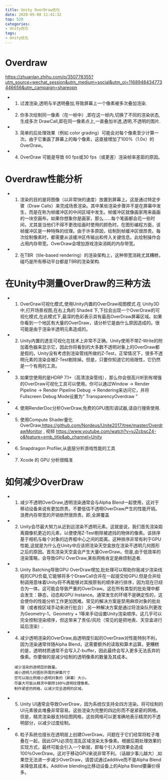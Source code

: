 ```yaml
---
title: Unity OverDraw优化
date: 2020-05-08 11:41:32
top: 520
categories:
- Unity优化
tags:
- Unity优化
---
```


# Overdraw

https://zhuanlan.zhihu.com/p/350778355?utm_source=wechat_session&utm_medium=social&utm_oi=1168948434773446656&utm_campaign=shareopn

* 1. 过渡渲染,透明与半透明叠加,导致屏幕上一个像素被多次叠加渲染.
* 2. 你多次绘制同一像素（在一帧中）,即在这一帧内,切换了不同的渲染状态,生成多次 DrawCall,即在同一像素点上,一直叠加半透,透明,不透明的图片.
* 3. 简单的后处理效果（例如 color grading）可能会对每个像素至少计算一次。由于它重画了屏幕上的每个像素，这直接增加了100%（1.0x）的OverDraw。
* 4. OverDraw 可能是导致 60 fps或30 fps（或更差）渲染帧率差距的原因。

# Overdraw性能分析
* 1. 渲染的目的是将图像（以非常快的速度）放置到屏幕上。这是通过特定步骤（Draw Calls）来完成场景渲染。其中某些渲染步骤并不是在屏幕中发生，而是在称为帧缓冲区的中间区域中发生。帧缓冲区就像画家用来画画的一块空画布。如果你想象你是画家，那么……每个笔画都会花一些时间，尤其是当他们不得不更改绘画时使用的颜色时。在图形编程方面，该帧缓冲区是一种特殊的纹理。由于许多原因，绘制到帧缓冲区很昂贵。每次绘制像素时，都需要从该缓冲区传输出和传入关键信息。此绘制操作会占用内存带宽。OverDraw会增加游戏渲染消耗的内存带宽。
* 2. 在TBR（tile-based rendering）的渲染架构上，这种带宽消耗尤其糟糕，碰巧是所有移动平台都是TBR的渲染架构.

# 在Unity中测量OverDraw的三种方法
* 1. OverDraw可视化模式,使用Unity内置的OverDraw视图模式.在 Unity3D中,打开场景视图,在右上角的 Shaded 下,下拉会出现一个OverDraw的可视化模式,在此模式下,最深的色彩表示具有最高OverDraw屏幕区域。如果你看到一个地区有大量的OverDraw，请分析它是由什么原因造成的。很可能是由于渲染半透明元素造成的。
* 2. Unity内置的透支可视化在技术上非常不正确。Unity使用不带Z-Write的附加着色器来显示它，因此你将看到的大多数不透明对象上的OverDraw都是假的。Unity没有考虑到渲染管线所做的Z-Test，正常情况下，很多不透明元素的渲染会被Z-Test剔除掉。但是，只要你知道它的局限性，它仍然是一个有用的工具。
* 3. 如果您使用的是HDRP 7.1+（高清渲染管线），那么你会很高兴听到有增强的OverDraw可视化工具可以使用。你可以通过Window → Render Pipeline → Render Pipeline Debug → Rendering来访问它，并将Fullscreen Debug Mode设置为“ TransparencyOverdraw ”

* 4. 使用RenderDoc分析OverDraw,免费的GPU图形调试器,请自行搜索使用.
* 5. 使用Compute Shader量化OverDraw,https://github.com/Nordeus/Unite2017/tree/master/OverdrawMonitor , 视频 https://www.youtube.com/watch?v=vJZcbscZ4-o&feature=emb_title&ab_channel=Unity
* 6. Snapdragon Profiler,从底层分析游戏性能的工具
* 7. Xcode 的 GPU 分析很精准
# 如何减少OverDraw
* 1. 减少不透明OverDraw,透明渲染通常会与Alpha Blend一起使用，这对于移动设备来说有更加昂贵。不要低估不透明OverDraw产生的性能开销。浪费内存带宽的开销依然很昂贵。即,全屏覆盖
* 2. Unity会尽最大努力从近到远渲染不透明元素。这就是说，我们首先渲染距离摄像机更近的元素，以便使用Z-Test剔除被遮挡的物体的像素。该排序基于相机与每个对象的边界框中心之间的距离。这种排序非常有利于GPU性能,这就是为什么在Unity中应该把渲染天空盒放在渲染不透明几何图形之后的原因。首先渲染天空盒会产生大量OverDraw。但是,由于低效率的渲染策略，会导致GPU OverDraw,某些网格肯定是麻烦制造者.
* 3. Unity Batching导致GPU OverDraw增加,批处理可以帮助你我减少渲染线程的CPU负载,它能够将多个DrawCall合并在一起提交给GPU.但是合并绘制调用意味着Unity将不再能够对其按原有的顺序进行排序，因为现在已经合为一体。这可能会导致严重的OverDraw。这在所有类型的批处理中都会发生：静态，动态和GPU Instance。通常发生的环境不是确定性的，这会使你的性能分析工作更加困难。常见的解决方案是禁用麻烦对象的批处理（或者按区域手动来进行批合）,另一种解决方案是通过将渲染队列更改为Geometry-1，Geometry + 1等来手动设置Unity渲染顺序。这几乎可以完全控制渲染顺序，但这带来了责任/风险（常见的是把地表、天空盒进行延后渲染）.
* 4. 减少透明渲染的OverDraw,由透明度引起的OverDraw对性能特别不利，因为渲染通常伴随Alpha Blend，这需要额外的读取和算术运算。更糟糕的是，透明材质通常不会写入Z-buffer，因此最终会写入更多无法丢弃的像素。你要做的是减少绘制的透明像素的数量及其成本。
```
    减少渲染的透明层的数量。
    减小透明几何图形所需的屏幕尺寸
    您可以按比例缩小透明对象的（屏幕）大小。
    尽最大可能从精灵中删除100％透明纹理像素。
    制作紧密的网格，以减少完全透明的区域。

```
* 5. Unity UI通常会导致OverDraw，因为系统仅支持全四方渲染。将可绘制的UI元素彼此堆叠非常容易。这些渲染为完整的四边形而不是紧密的网格。但是，精灵渲染器支持绘图网格，这些网格可以更准确地表示精灵的不透明部分，以减少过度绘制。
* 6. 粒子系统也擅长在透明层上创建OverDraw。问题在于它们经常将粒子堆叠在一起，因此GPU必须在混乱区域渲染太多像素。根据后期处理效果的实现方式，最终可能会引入一个新层，即每个引入的效果会造成100％OverDraw。这对于移动GPU来说非常不利。（话越少事儿越大）,如果您无法进一步减少OverDraw，请尝试通过additive而不是Alpha Blend来降低其成本。Additive blending比移动设备上的Alpha Blend要廉价得多。
























